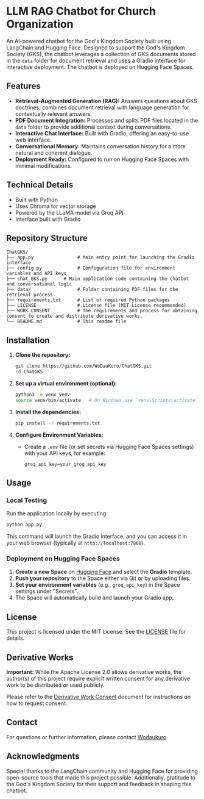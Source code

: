 # LLM RAG Chatbot for Church Organization

An AI-powered chatbot for the God's Kingdom Society built using LangChain and Hugging Face. Designed to support the God's Kingdom Society (GKS), the chatbot leverages a collection of GKS documents stored in the `data` folder for document retrieval and uses a Gradio interface for interactive deployment. The chatbot is deployed on Hugging Face Spaces.

## Features

- **Retrieval-Augmented Generation (RAG):** Answers questions about GKS doctrines; combines document retrieval with language generation for contextually relevant answers. 
- **PDF Document Integration:** Processes and splits PDF files located in the `data` folder to provide additional context during conversations.
- **Interactive Chat Interface:** Built with Gradio, offering an easy-to-use web interface.
- **Conversational Memory:** Maintains conversation history for a more natural and coherent dialogue.
- **Deployment Ready:** Configured to run on Hugging Face Spaces with minimal modifications.

## Technical Details
- Built with Python
- Uses Chroma for vector storage
- Powered by the LLaMA model via Groq API
- Interface built with Gradio

## Repository Structure

```
ChatGKS/
├── app.py                # Main entry point for launching the Gradio interface
├── config.py             # Configuration file for environment variables and API keys
├── chat_GKS.py      # Main application code containing the chatbot and conversational logic
├── data/                 # Folder containing PDF files for the retrieval process
├── requirements.txt      # List of required Python packages
├── LICENSE               # License file (MIT License recommended)
├── WORK_CONSENT          # The requirements and process for obtaining consent to create and distribute derivative works.
└── README.md             # This readme file
```

## Installation

1. **Clone the repository:**

   ```bash
   git clone https://github.com/WoDauKuro/ChatGKS.git
   cd ChatGKS
   ```

2. **Set up a virtual environment (optional):**

   ```bash
   python3 -m venv venv
   source venv/bin/activate   # On Windows use `venv\Scripts\activate`
   ```

3. **Install the dependencies:**

   ```bash
   pip install -r requirements.txt
   ```

4. **Configure Environment Variables:**

   - Create a `.env` file (or set secrets via Hugging Face Spaces settings) with your API keys, for example:
     ```
     groq_api_key=your_groq_api_key
     ```

## Usage

### Local Testing

Run the application locally by executing:

```bash
python app.py
```

This command will launch the Gradio interface, and you can access it in your web browser (typically at `http://localhost:7860`).

### Deployment on Hugging Face Spaces

1. **Create a new Space** on [Hugging Face](https://huggingface.co/spaces) and select the **Gradio** template.
2. **Push your repository** to the Space either via Git or by uploading files.
3. **Set your environment variables** (e.g., `groq_api_key`) in the Space settings under "Secrets".
4. The Space will automatically build and launch your Gradio app.

## License

This project is licensed under the MIT License. See the [LICENSE](LICENSE) file for details.

## Derivative Works

**Important:** While the Apache License 2.0 allows derivative works, the author(s) of this project require explicit written consent for any derivative work to be distributed or used publicly.

Please refer to the [Derivative Work Consent](WORK_CONSENT) document for instructions on how to request consent.

## Contact

For questions or further information, please contact [Wodaukuro](kurolegz7@gmail.com)

## Acknowledgments
Special thanks to the LangChain community and Hugging Face for providing open-source tools that made this project possible. 
Additionally, gratitude to the God's Kingdom Society for their support and feedback in shaping this chatbot.